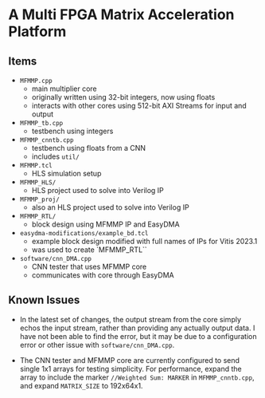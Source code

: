 # A Multi FPGA Matrix Acceleration Platform

## Items

- `MFMMP.cpp` 
    - main multiplier core
    - originally written using 32-bit integers, now using floats
    - interacts with other cores using 512-bit AXI Streams for input and output
- `MFMMP_tb.cpp` 
    - testbench using integers
- `MFMMP_cnntb.cpp` 
    - testbench using floats from a CNN
    - includes `util/`
- `MFMMP.tcl`
    - HLS simulation setup
- `MFMMP_HLS/` 
    - HLS project used to solve into Verilog IP 
- `MFMMP_proj/` 
    - also an HLS project used to solve into Verilog IP
- `MFMMP_RTL/` 
    - block design using MFMMP IP and EasyDMA 
- `easydma-modifications/example_bd.tcl` 
    - example block design modified with full names of IPs for Vitis 2023.1
    - was used to create `MFMMP_RTL``
- `software/cnn_DMA.cpp`
    - CNN tester that uses MFMMP core
    - communicates with core through EasyDMA

## Known Issues

- In the latest set of changes, the output stream from the core simply echos the input stream, rather than providing any actually output data. I have not been able to find the error, but it may be due to a configuration error or other issue with `software/cnn_DMA.cpp`.

- The CNN tester and MFMMP core are currently configured to send single 1x1 arrays for testing simplicity. For performance, expand the array to include the marker `//Weighted Sum: MARKER` in `MFMMP_cnntb.cpp`, and expand `MATRIX_SIZE` to 192x64x1.
